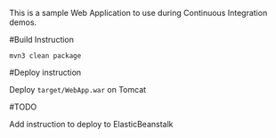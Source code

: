 This is a sample Web Application to use during Continuous Integration demos.

#Build Instruction

```
mvn3 clean package
```

#Deploy instruction



Deploy ```target/WebApp.war``` on Tomcat
 
#TODO
 
Add instruction to deploy to ElasticBeanstalk
